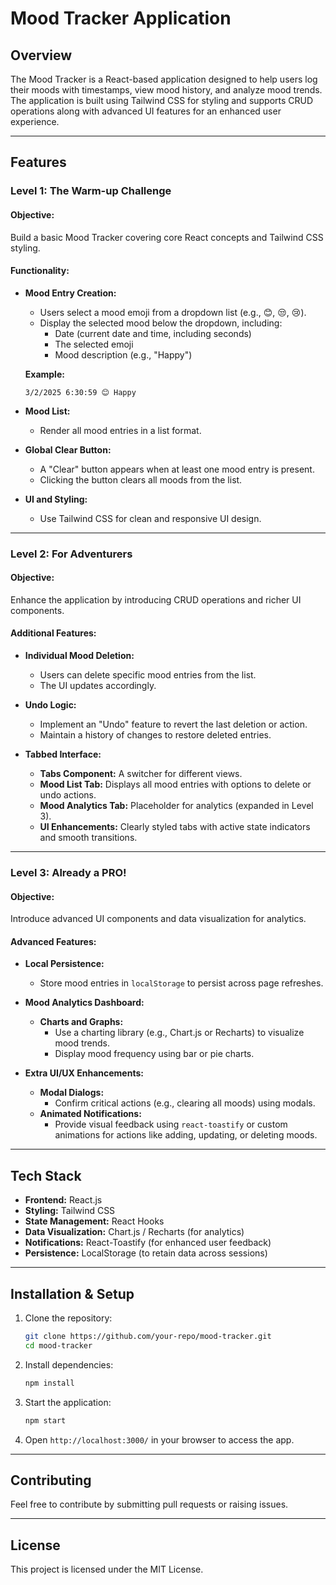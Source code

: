 # Mood Tracker Application

## Overview
The Mood Tracker is a React-based application designed to help users log their moods with timestamps, view mood history, and analyze mood trends. The application is built using Tailwind CSS for styling and supports CRUD operations along with advanced UI features for an enhanced user experience.

---

## Features

### Level 1: The Warm-up Challenge
#### Objective:
Build a basic Mood Tracker covering core React concepts and Tailwind CSS styling.

#### Functionality:
- **Mood Entry Creation:**
  - Users select a mood emoji from a dropdown list (e.g., 😊, 😒, 😢).
  - Display the selected mood below the dropdown, including:
    - Date (current date and time, including seconds)
    - The selected emoji
    - Mood description (e.g., "Happy")

  **Example:**
  ```
  3/2/2025 6:30:59 😊 Happy
  ```

- **Mood List:**
  - Render all mood entries in a list format.

- **Global Clear Button:**
  - A "Clear" button appears when at least one mood entry is present.
  - Clicking the button clears all moods from the list.

- **UI and Styling:**
  - Use Tailwind CSS for clean and responsive UI design.

---

### Level 2: For Adventurers
#### Objective:
Enhance the application by introducing CRUD operations and richer UI components.

#### Additional Features:
- **Individual Mood Deletion:**
  - Users can delete specific mood entries from the list.
  - The UI updates accordingly.

- **Undo Logic:**
  - Implement an "Undo" feature to revert the last deletion or action.
  - Maintain a history of changes to restore deleted entries.

- **Tabbed Interface:**
  - **Tabs Component:** A switcher for different views.
  - **Mood List Tab:** Displays all mood entries with options to delete or undo actions.
  - **Mood Analytics Tab:** Placeholder for analytics (expanded in Level 3).
  - **UI Enhancements:** Clearly styled tabs with active state indicators and smooth transitions.

---

### Level 3: Already a PRO!
#### Objective:
Introduce advanced UI components and data visualization for analytics.

#### Advanced Features:
- **Local Persistence:**
  - Store mood entries in `localStorage` to persist across page refreshes.

- **Mood Analytics Dashboard:**
  - **Charts and Graphs:**
    - Use a charting library (e.g., Chart.js or Recharts) to visualize mood trends.
    - Display mood frequency using bar or pie charts.

- **Extra UI/UX Enhancements:**
  - **Modal Dialogs:**
    - Confirm critical actions (e.g., clearing all moods) using modals.
  - **Animated Notifications:**
    - Provide visual feedback using `react-toastify` or custom animations for actions like adding, updating, or deleting moods.

---

## Tech Stack
- **Frontend:** React.js
- **Styling:** Tailwind CSS
- **State Management:** React Hooks
- **Data Visualization:** Chart.js / Recharts (for analytics)
- **Notifications:** React-Toastify (for enhanced user feedback)
- **Persistence:** LocalStorage (to retain data across sessions)

---

## Installation & Setup
1. Clone the repository:
   ```sh
   git clone https://github.com/your-repo/mood-tracker.git
   cd mood-tracker
   ```
2. Install dependencies:
   ```sh
   npm install
   ```
3. Start the application:
   ```sh
   npm start
   ```
4. Open `http://localhost:3000/` in your browser to access the app.

---

## Contributing
Feel free to contribute by submitting pull requests or raising issues.

---

## License
This project is licensed under the MIT License.


